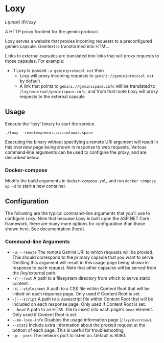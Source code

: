 # Loxy
*L(unar) (Pr)oxy*

A HTTP proxy frontent for the gemini protocol.

Loxy serves a website that proxies incoming requests to a preconfigured gemini capsule.  Gemtext is transformed into HTML.

Links to external capsules are translated into links that will proxy requests to those capsules.  For example:
  - If Loxy is passed `-u geminiprotocol.net` then
    - Loxy will proxy incoming requests to `gemini://geminiprotocol.net` by default
    - A link that points to `gemini://geminispace.info` will be translated to `/lxy/external/geminispace.info`, and from that route Loxy will proxy requests to the external capsule

## Usage
Execute the 'loxy' binary to start the service.
```
./loxy --remote=gemini.circumlunar.space
```
Executing the binary without specifying a remote URI argument will result in this overview page being shown in response to web requests.
Various command-line arguments can be used to configure the proxy, and are described below.

### Docker-compose
Modify the build arguments in `docker-compose.yml`, and run `docker compose up -d` to start a new container.

## Configuration
The following are the typical command-line arguments that you'll use to configure Loxy.
Note that becuase Loxy is built upon the ASP.NET Core framework, there are many more options for configuration than those shown here. See documentation [here].

### Command-line Arguments
- `-u|--remote` The remote Gemini URI to which requests will be proxied. This should correspond to the primary capsule that you want to serve. Omitting this argument will result in this usage page being shown in response to each request. Note that other capsules will be served from the /lxy/external path.
- `-r|--root` A path to a filesystem directory from which to serve static content.
- `-s|--stylesheet` A path to a CSS file within Content Root that will be linked on each response page. Only used if Content Root is set.
- `-j|--script` A path to a Javascript file within Content Root that will be included on each response page. Only used if Content Root is set.
- `--head` A path to an HTML file to insert into each page's `head` element.  Only used if Content Root is set.
- `--no-loxy-info` Disables the usage information page (`/lxy/overview`).
- `--stats` Include extra information about the proxied request at the bottom of each page.  This is useful for troubleshooting
- `-p|--port` The network port to listen on. Default is 8080.

